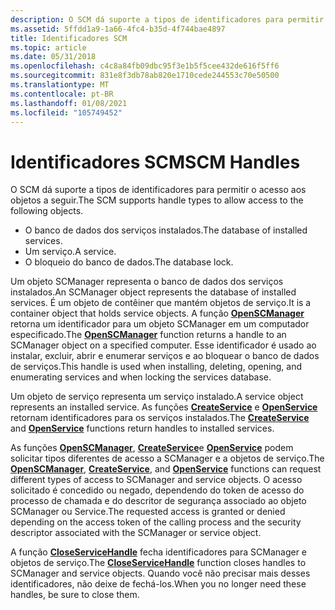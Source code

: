 ```yaml
---
description: O SCM dá suporte a tipos de identificadores para permitir o acesso aos objetos a seguir.
ms.assetid: 5ffdd1a9-1a66-4fc4-b35d-4f744bae4897
title: Identificadores SCM
ms.topic: article
ms.date: 05/31/2018
ms.openlocfilehash: c4c8a84fb09dbc95f3e1b5f5cee432de616f5ff6
ms.sourcegitcommit: 831e8f3db78ab820e1710cede244553c70e50500
ms.translationtype: MT
ms.contentlocale: pt-BR
ms.lasthandoff: 01/08/2021
ms.locfileid: "105749452"
---
```

# <a name="scm-handles"></a><span data-ttu-id="35cff-103">Identificadores SCM</span><span class="sxs-lookup"><span data-stu-id="35cff-103">SCM Handles</span></span>

<span data-ttu-id="35cff-104">O SCM dá suporte a tipos de identificadores para permitir o acesso aos objetos a seguir.</span><span class="sxs-lookup"><span data-stu-id="35cff-104">The SCM supports handle types to allow access to the following objects.</span></span>

-   <span data-ttu-id="35cff-105">O banco de dados dos serviços instalados.</span><span class="sxs-lookup"><span data-stu-id="35cff-105">The database of installed services.</span></span>
-   <span data-ttu-id="35cff-106">Um serviço.</span><span class="sxs-lookup"><span data-stu-id="35cff-106">A service.</span></span>
-   <span data-ttu-id="35cff-107">O bloqueio do banco de dados.</span><span class="sxs-lookup"><span data-stu-id="35cff-107">The database lock.</span></span>

<span data-ttu-id="35cff-108">Um objeto SCManager representa o banco de dados dos serviços instalados.</span><span class="sxs-lookup"><span data-stu-id="35cff-108">An SCManager object represents the database of installed services.</span></span> <span data-ttu-id="35cff-109">É um objeto de contêiner que mantém objetos de serviço.</span><span class="sxs-lookup"><span data-stu-id="35cff-109">It is a container object that holds service objects.</span></span> <span data-ttu-id="35cff-110">A função [**OpenSCManager**](/windows/desktop/api/Winsvc/nf-winsvc-openscmanagera) retorna um identificador para um objeto SCManager em um computador especificado.</span><span class="sxs-lookup"><span data-stu-id="35cff-110">The [**OpenSCManager**](/windows/desktop/api/Winsvc/nf-winsvc-openscmanagera) function returns a handle to an SCManager object on a specified computer.</span></span> <span data-ttu-id="35cff-111">Esse identificador é usado ao instalar, excluir, abrir e enumerar serviços e ao bloquear o banco de dados de serviços.</span><span class="sxs-lookup"><span data-stu-id="35cff-111">This handle is used when installing, deleting, opening, and enumerating services and when locking the services database.</span></span>

<span data-ttu-id="35cff-112">Um objeto de serviço representa um serviço instalado.</span><span class="sxs-lookup"><span data-stu-id="35cff-112">A service object represents an installed service.</span></span> <span data-ttu-id="35cff-113">As funções [**CreateService**](/windows/desktop/api/Winsvc/nf-winsvc-createservicea) e [**OpenService**](/windows/desktop/api/Winsvc/nf-winsvc-openservicea) retornam identificadores para os serviços instalados.</span><span class="sxs-lookup"><span data-stu-id="35cff-113">The [**CreateService**](/windows/desktop/api/Winsvc/nf-winsvc-createservicea) and [**OpenService**](/windows/desktop/api/Winsvc/nf-winsvc-openservicea) functions return handles to installed services.</span></span>

<span data-ttu-id="35cff-114">As funções [**OpenSCManager**](/windows/desktop/api/Winsvc/nf-winsvc-openscmanagera), [**CreateService**](/windows/desktop/api/Winsvc/nf-winsvc-createservicea)e [**OpenService**](/windows/desktop/api/Winsvc/nf-winsvc-openservicea) podem solicitar tipos diferentes de acesso a SCManager e a objetos de serviço.</span><span class="sxs-lookup"><span data-stu-id="35cff-114">The [**OpenSCManager**](/windows/desktop/api/Winsvc/nf-winsvc-openscmanagera), [**CreateService**](/windows/desktop/api/Winsvc/nf-winsvc-createservicea), and [**OpenService**](/windows/desktop/api/Winsvc/nf-winsvc-openservicea) functions can request different types of access to SCManager and service objects.</span></span> <span data-ttu-id="35cff-115">O acesso solicitado é concedido ou negado, dependendo do token de acesso do processo de chamada e do descritor de segurança associado ao objeto SCManager ou Service.</span><span class="sxs-lookup"><span data-stu-id="35cff-115">The requested access is granted or denied depending on the access token of the calling process and the security descriptor associated with the SCManager or service object.</span></span>

<span data-ttu-id="35cff-116">A função [**CloseServiceHandle**](/windows/desktop/api/Winsvc/nf-winsvc-closeservicehandle) fecha identificadores para SCManager e objetos de serviço.</span><span class="sxs-lookup"><span data-stu-id="35cff-116">The [**CloseServiceHandle**](/windows/desktop/api/Winsvc/nf-winsvc-closeservicehandle) function closes handles to SCManager and service objects.</span></span> <span data-ttu-id="35cff-117">Quando você não precisar mais desses identificadores, não deixe de fechá-los.</span><span class="sxs-lookup"><span data-stu-id="35cff-117">When you no longer need these handles, be sure to close them.</span></span>

 

 



